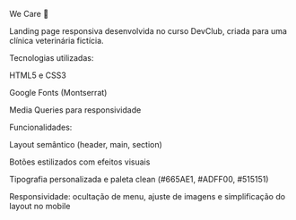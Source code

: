 We Care 🐾

Landing page responsiva desenvolvida no curso DevClub, criada para uma clínica veterinária fictícia.

Tecnologias utilizadas:

HTML5 e CSS3

Google Fonts (Montserrat)

Media Queries para responsividade

Funcionalidades:

Layout semântico (header, main, section)

Botões estilizados com efeitos visuais

Tipografia personalizada e paleta clean (#665AE1, #ADFF00, #515151)

Responsividade: ocultação de menu, ajuste de imagens e simplificação do layout no mobile
